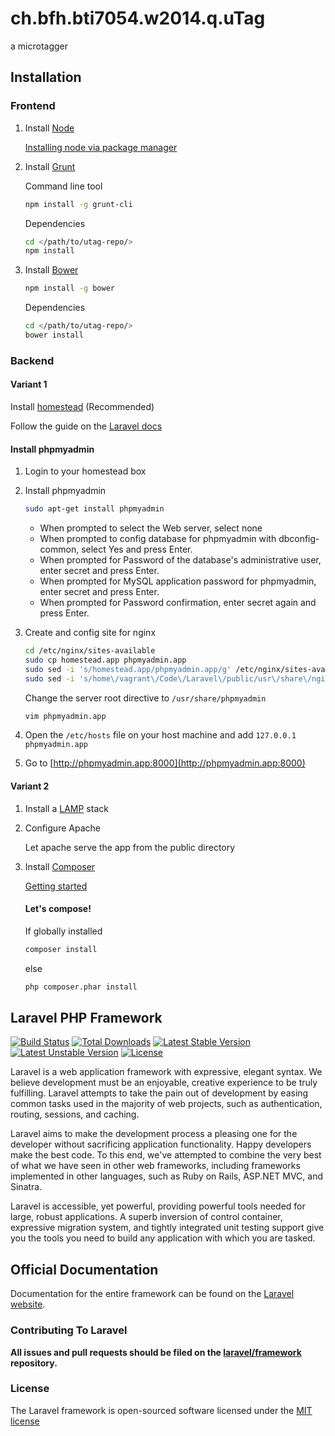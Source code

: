 ch.bfh.bti7054.w2014.q.uTag
===========================

a microtagger

## Installation

### Frontend

1. Install [Node](http://nodejs.org/)
	
	[Installing node via package manager](https://github.com/joyent/node/wiki/installing-node.js-via-package-manager)

2. Install [Grunt](http://gruntjs.com/)

	Command line tool

	```bash
	npm install -g grunt-cli
	```

	Dependencies

	```bash
	cd </path/to/utag-repo/>
	npm install
	```	

3. Install [Bower](http://bower.io/)

	```bash
	npm install -g bower
	```

	Dependencies

	```bash
	cd </path/to/utag-repo/>
	bower install
	```


### Backend

#### Variant 1

Install [homestead](https://github.com/laravel/homestead) (Recommended)

Follow the guide on the [Laravel docs](http://laravel.com/docs/4.2/homestead)

#### Install phpmyadmin

1. Login to your homestead box
2. Install phpmyadmin

	```bash
	sudo apt-get install phpmyadmin
	```

	* When prompted to select the Web server, select none
	* When prompted to config database for phpmyadmin with dbconfig-common, select Yes and press Enter.
	* When prompted for Password of the database's administrative user, enter secret and press Enter.
	* When prompted for MySQL application password for phpmyadmin, enter secret and press Enter. 
	* When prompted for Password confirmation, enter secret again and press Enter.

3. Create and config site for nginx

	```bash
	cd /etc/nginx/sites-available
	sudo cp homestead.app phpmyadmin.app
	sudo sed -i 's/homestead.app/phpmyadmin.app/g' /etc/nginx/sites-available/phpmyadmin.app
	sudo sed -i 's/home\/vagrant\/Code\/Laravel\/public/usr\/share\/nginx\/html\/phpmyadmin/g' /etc/nginx/sites-available/phpmyadmin.app
	```

	Change the server root directive to `/usr/share/phpmyadmin`

	```bash
	vim phpmyadmin.app
	```

4. Open the `/etc/hosts` file on your host machine and add `127.0.0.1 phpmyadmin.app`

5. Go to [http://phpmyadmin.app:8000](http://phpmyadmin.app:8000)

#### Variant 2

1. Install a [LAMP](http://en.wikipedia.org/wiki/LAMP_%28software_bundle%29) stack

2. Configure Apache

	Let apache serve the app from the public directory

3. Install [Composer](https://getcomposer.org/)

	[Getting started](https://getcomposer.org/doc/00-intro.md)

	#### Let's compose!

	If globally installed

	```bash
	composer install
	```

	else

	```bash
	php composer.phar install
	```



## Laravel PHP Framework

[![Build Status](https://travis-ci.org/laravel/framework.svg)](https://travis-ci.org/laravel/framework)
[![Total Downloads](https://poser.pugx.org/laravel/framework/downloads.svg)](https://packagist.org/packages/laravel/framework)
[![Latest Stable Version](https://poser.pugx.org/laravel/framework/v/stable.svg)](https://packagist.org/packages/laravel/framework)
[![Latest Unstable Version](https://poser.pugx.org/laravel/framework/v/unstable.svg)](https://packagist.org/packages/laravel/framework)
[![License](https://poser.pugx.org/laravel/framework/license.svg)](https://packagist.org/packages/laravel/framework)

Laravel is a web application framework with expressive, elegant syntax. We believe development must be an enjoyable, creative experience to be truly fulfilling. Laravel attempts to take the pain out of development by easing common tasks used in the majority of web projects, such as authentication, routing, sessions, and caching.

Laravel aims to make the development process a pleasing one for the developer without sacrificing application functionality. Happy developers make the best code. To this end, we've attempted to combine the very best of what we have seen in other web frameworks, including frameworks implemented in other languages, such as Ruby on Rails, ASP.NET MVC, and Sinatra.

Laravel is accessible, yet powerful, providing powerful tools needed for large, robust applications. A superb inversion of control container, expressive migration system, and tightly integrated unit testing support give you the tools you need to build any application with which you are tasked.

## Official Documentation

Documentation for the entire framework can be found on the [Laravel website](http://laravel.com/docs).

### Contributing To Laravel

**All issues and pull requests should be filed on the [laravel/framework](http://github.com/laravel/framework) repository.**

### License

The Laravel framework is open-sourced software licensed under the [MIT license](http://opensource.org/licenses/MIT)
